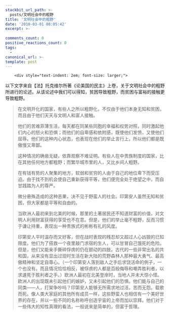 ```yaml
---
stackbit_url_path: >-
  posts/文明社会中的粗野
title: '文明社会中的粗野'
date: '2010-03-01 08:05:42'
excerpt: >-
  
comments_count: 0
positive_reactions_count: 0
tags: 
  - 
canonical_url: >-
template: post
---
```


        <div style="text-indent: 2em; font-size: larger;">
<p>以下文字来自【法】托克维尔所著《论美国的民主》上卷，关于文明社会中的粗野所进行的论述。从该论述中我们可以得知，贫困导致粗野，而贫困与富裕的接触更导致粗野。</p>
<blockquote>
<p>在文明开化的国家，有些人之所以粗野化，不仅由于他们本身无知和贫困，而且由于他们天天与文明人和富人接触。</p>
<p>他们的苦难菲薄生活，每天都在同某些同胞的幸福和权势对照，同时激起他们内心的怒火和恐惧；而他们的自卑感和依附感，既使他们发愤，又使他们屈辱。他们的这种内心状态，也表现在他们的举止言行上，所以他们都是既傲慢又卑鄙。</p>
<p>这种情况的确凿无疑，依靠观察不难证明。有些人在中贵族制度的国家，比在其他任何地方都粗野；而繁华城市里的人，又比乡间人粗野。</p>
<p>在有钱有势的人聚集的地方，软弱和贫穷的人由于自己的地位卑下而受压迫。由于找不到机会使自己重新获得平等，他们便完全处于绝望之中，而自甘践踏为人的尊严。</p>
<p>微分悬殊造成的这种恶果，决不见于野蛮人的社会。印第安人虽然无知和贫困，但大家都是平等和自由的。</p>
<p>当欧洲人最初来到北美的时候，那里的土著居民还不知道财富的价值，对文明人利用财富获得的享受也不在意。但是，他们的举止毫不粗野，反而习惯于谦让持重，表现出一种贵族式的彬彬有礼的风度。</p>
<p>印第安人平时温存而又好客，但在战时表现的残忍却又超过人心凶狠的已知限度。他们为了搭救一个夜里敲门求宿的生人，可以甘冒自己饿死的危险。但是，他们又能亲手撕碎俘虏的仍在颤动的四肢。古代的一些非常出名的共和国，从来没有显出过现时生活在新大陆的荒野森林人那种最大勇气、最高傲精神和坚定自尊心。（一个印第安人落到敌人之手后求饶活命的例子，一个也没有。而且情况恰恰相反，被俘虏的人都是百般侮辱和嘲弄胜利者，以求速死于胜利者之手。）欧洲人最初在北美登岸时，当地人并未大惊小怪。欧洲人的出现既未引起他们的嫉妒，又未引起他们的恐惧。他们能与自己的同类——人，打架争吵吗？印第安人能够无所需求地过活，苦而无怨。载歌而死。像人类大家庭的其他所有成员一样，这些野蛮人也相信有一个美好世界的存在，并以一些不同的名称称呼创造宇宙的上帝而加以崇拜。他们对于一些伟大的知性真理的看法，一般说来是简单的，但富于哲理。</p>
</blockquote></div>
<p>&nbsp;</p>
      